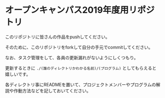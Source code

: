 オープンキャンパス2019年度用リポジトリ
========

このリポジトリに皆さんの作品をpushしてください。

そのために、このリポジトリをforkして自分の手元でcommitしてください。

なお、タスク管理をして、各員の更新漏れがないようにしくつもり。

更新するときに  `./(誰のディレクトリかわかる名前)/(プログラム)`  としてもらえると嬉しいです。  

各ディレクトリ事にREADMEを置いて、プロジェクトメンバーやプログラムの解説や作動方法などを記しておいてください。
